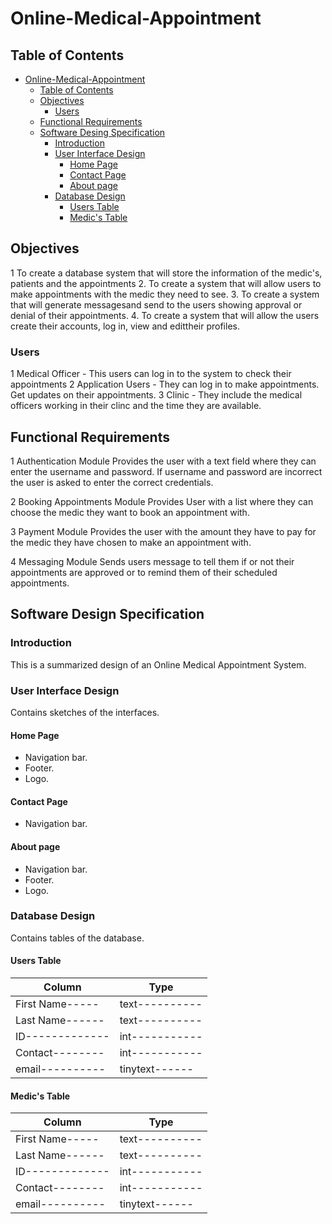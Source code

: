 # Online-Medical-Appointment

## Table of Contents

- [Online-Medical-Appointment](#online-medical-appointment)
  - [Table of Contents](#table-of-contents)
  - [Objectives](#objectives)
    - [Users](#users)
  - [Functional Requirements](#functional-requirements)
  - [Software Desing Specification](#software-desing-specification)
    - [Introduction](#introduction)
    - [User Interface Design](#user-interface-design)
      - [Home Page](#home-page)
      - [Contact Page](#contact-page)
      - [About page](#about-page)
    - [Database Design](#database-design)
      - [Users Table](#users-table)
      - [Medic's Table](#medics-table)

## Objectives

1  To create a database system that will store the information of the medic's, patients and the appointments
2.  To create a system that will allow users to make appointments with the medic they need to see.
3.  To create a system that will generate messagesand send to the users showing approval or denial of their appointments.
4.  To create a system that will allow the users create their accounts, log in, view and edittheir profiles.

### Users

1  Medical Officer - This users can log in to the system to check their appointments
2  Application Users - They can log in to make appointments. Get updates on their appointments.
3  Clinic - They include the medical officers working in their clinc and the time they are available.

## Functional Requirements

1  Authentication Module
  Provides the user with a text field where they can enter the username and password.
  If username and password are incorrect the user is asked to enter the correct credentials.

2  Booking Appointments Module
  Provides User with a list where they can choose the medic they want to book an appointment with.

3   Payment Module
   Provides the user with the amount they have to pay for the medic they have chosen to make an appointment with.

4   Messaging Module
   Sends users message to tell them if or not their appointments are approved or to remind them of their scheduled appointments.

## Software Design Specification

### Introduction

This is a summarized design of an Online Medical Appointment System.

### User Interface Design

Contains sketches of the interfaces.

#### Home Page

- Navigation bar.
- Footer.
- Logo.
  
#### Contact Page

- Navigation bar.

#### About page

- Navigation bar.
- Footer.
- Logo.

### Database Design

Contains tables of the database.

#### Users Table

| Column        | Type         |
|---------------|--------------|
|First Name-----|text----------|
|Last Name------|text----------|
|ID-------------|int-----------|
|Contact--------|int-----------|
|email----------|tinytext------|

#### Medic's Table

| Column        | Type         |
|---------------|--------------|
|First Name-----|text----------|
|Last Name------|text----------|
|ID-------------|int-----------|
|Contact--------|int-----------|
|email----------|tinytext------|
